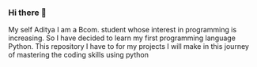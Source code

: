 ### Hi there 👋
My self Aditya 
I am a Bcom. student whose interest in programming is increasing.
So I have decided to learn my first programming language Python.
This repository I have to for my projects I will make in this journey of mastering the coding skills using python
<!--
**adityasoni2003/adityasoni2003** is a ✨ _special_ ✨ repository because its `README.md` (this file) appears on your GitHub profile.

Here are some ideas to get you started:

- 🔭 I’m currently working on ...
- 🌱 I’m currently learning Python
- 👯 I’m looking to collaborate on ...
- 🤔 I’m looking for help with ...
- 💬 Ask me about ...
- 📫 How to reach me: ...
- 😄 Pronouns: ...
- ⚡ Fun fact: ...
-->

